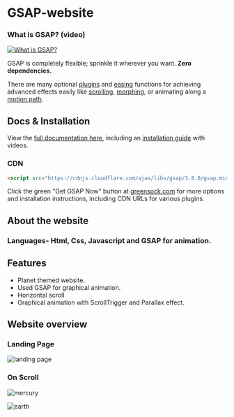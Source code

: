 # GSAP-website

### What is GSAP? (video)

[![What is GSAP?](http://greensock.com/_img/github/thumb-what-is-gsap-small.jpg)](http://www.youtube.com/watch?v=RYuau0NeR1U)


GSAP is completely flexible; sprinkle it wherever you want. **Zero dependencies.**

There are many optional <a href="https://greensock.com/gsap-plugins/">plugins</a> and <a href="https://greensock.com/ease-visualizer/">easing</a> functions for achieving advanced effects easily like <a href="https://greensock.com/docs/v3/Plugins/ScrollTrigger">scrolling</a>, <a href="https://greensock.com/morphsvg">morphing</a>, or animating along a <a href="https://greensock.com/docs/v3/Plugins/MotionPathPlugin">motion path</a>. 

## Docs &amp; Installation
View the <a href="https://greensock.com/docs">full documentation here</a>, including an <a href="https://greensock.com/install">installation guide</a> with videos.

### CDN
```html
<script src="https://cdnjs.cloudflare.com/ajax/libs/gsap/3.8.0/gsap.min.js"></script>
```
Click the green "Get GSAP Now" button at <a href="https://greensock.com/?download=GSAP-JS">greensock.com</a> for more options and installation instructions, including CDN URLs for various plugins. 
## About the website 
### Languages- Html, Css, Javascript and GSAP for animation.
## Features
- Planet themed website.
- Used GSAP for graphical animation.
- Horizontal scroll
- Graphical animation with ScrollTrigger and Parallax effect.
## Website overview
### Landing Page
![landing page](https://user-images.githubusercontent.com/71343258/137476794-08046b51-f892-47d7-8d10-3ab7cf165c9a.PNG)
### On Scroll
![mercury](https://user-images.githubusercontent.com/71343258/137476914-89bc6070-e9a8-4201-850e-6b5c7f297765.PNG)

![earth](https://user-images.githubusercontent.com/71343258/137479363-f674b591-a070-43c5-ac07-3408609abfe2.PNG)

